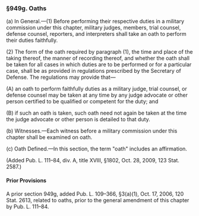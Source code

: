 ### §949g. Oaths ###

(a) In General.—(1) Before performing their respective duties in a military commission under this chapter, military judges, members, trial counsel, defense counsel, reporters, and interpreters shall take an oath to perform their duties faithfully.

(2) The form of the oath required by paragraph (1), the time and place of the taking thereof, the manner of recording thereof, and whether the oath shall be taken for all cases in which duties are to be performed or for a particular case, shall be as provided in regulations prescribed by the Secretary of Defense. The regulations may provide that—

(A) an oath to perform faithfully duties as a military judge, trial counsel, or defense counsel may be taken at any time by any judge advocate or other person certified to be qualified or competent for the duty; and

(B) if such an oath is taken, such oath need not again be taken at the time the judge advocate or other person is detailed to that duty.

(b) Witnesses.—Each witness before a military commission under this chapter shall be examined on oath.

(c) Oath Defined.—In this section, the term "oath" includes an affirmation.

(Added Pub. L. 111–84, div. A, title XVIII, §1802, Oct. 28, 2009, 123 Stat. 2587.)

#### Prior Provisions ####

A prior section 949g, added Pub. L. 109–366, §3(a)(1), Oct. 17, 2006, 120 Stat. 2613, related to oaths, prior to the general amendment of this chapter by Pub. L. 111–84.